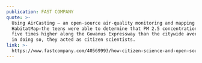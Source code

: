 ```yaml
---
publication: FAST COMPANY
quote: >-
  Using AirCasting – an open-source air-quality monitoring and mapping tool from
  HabitatMap–the teens were able to determine that PM 2.5 concentrations were
  five times higher along the Gowanus Expressway than the citywide average. And
  in doing so, they acted as citizen scientists.
link: >-
  https://www.fastcompany.com/40569993/how-citizen-science-and-open-source-tech-can-create-change
---
```

